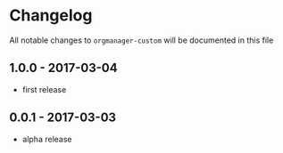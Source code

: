 # Changelog

All notable changes to `orgmanager-custom` will be documented in this file

## 1.0.0 - 2017-03-04

- first release

## 0.0.1 - 2017-03-03

- alpha release
